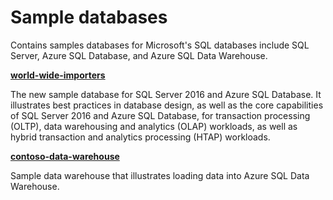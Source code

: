 # Sample databases

Contains samples databases for Microsoft's SQL databases include SQL Server, Azure SQL Database, and Azure SQL Data Warehouse.

__[world-wide-importers](world-wide-importers/)__

The new sample database for SQL Server 2016 and Azure SQL Database. It illustrates best practices in database design, as well as the core capabilities of SQL Server 2016 and Azure SQL Database, for transaction processing (OLTP), data warehousing and analytics (OLAP) workloads, as well as hybrid transaction and analytics processing (HTAP) workloads.

__[contoso-data-warehouse](contoso-data-warehouse/)__

Sample data warehouse that illustrates loading data into Azure SQL Data Warehouse.
